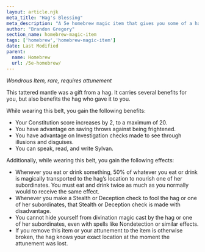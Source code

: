 ```yaml
---
layout: article.njk
meta_title: "Hag's Blessing"
meta_description: "A 5e homebrew magic item that gives you some of a hag's strength, but also allows the hag to benefit from your attunement to it"
author: "Brandon Gregory"
section_name: homebrew-magic-item
tags: ['homebrew','homebrew-magic-item']
date: Last Modified
parent:
  name: Homebrew
  url: /5e-homebrew/
---
```


_Wondrous Item, rare, requires attunement_

This tattered mantle was a gift from a hag. It carries several benefits for you, but also benefits the hag who gave it to you.

While wearing this belt, you gain the following benefits:

* Your Constitution score increases by 2, to a maximum of 20.
* You have advantage on saving throws against being frightened.
* You have advantage on Investigation checks made to see through illusions and disguises.
* You can speak, read, and write Sylvan.

Additionally, while wearing this belt, you gain the following effects:

* Whenever you eat or drink something, 50% of whatever you eat or drink is magically transported to the hag’s location to nourish one of her subordinates. You must eat and drink twice as much as you normally would to receive the same effect.
* Whenever you make a Stealth or Deception check to fool the hag or one of her subordinates, that Stealth or Deception check is made with disadvantage.
* You cannot hide yourself from divination magic cast by the hag or one of her subordinates, even with spells like Nondetection or similar effects.
* If you remove this item or your attunement to the item is otherwise broken, the hag knows your exact location at the moment the attunement was lost.
